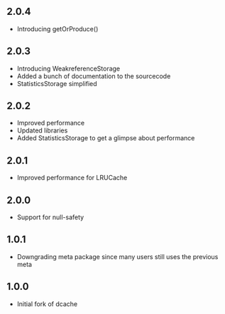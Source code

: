 ## 2.0.4

* Introducing getOrProduce()

## 2.0.3

* Introducing WeakreferenceStorage
* Added a bunch of documentation to the sourcecode
* StatisticsStorage simplified

## 2.0.2

* Improved performance
* Updated libraries
* Added StatisticsStorage to get a glimpse about performance

## 2.0.1

* Improved performance for LRUCache

## 2.0.0

* Support for null-safety

## 1.0.1

* Downgrading meta package since many users still uses the previous meta

## 1.0.0

* Initial fork of dcache
